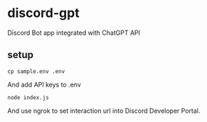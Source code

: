 # discord-gpt
Discord Bot app integrated with ChatGPT API

## setup

`cp sample.env .env`

And add API keys to .env

`node index.js`

And use ngrok to set interaction url into Discord Developer Portal.
